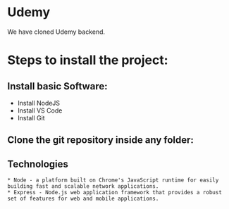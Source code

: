 # Udemy

We have cloned Udemy backend.

# Steps to install the project:

## Install basic Software:
* Install NodeJS
* Install VS Code
* Install Git

## Clone the git repository inside any folder:

## Technologies
    * Node - a platform built on Chrome's JavaScript runtime for easily building fast and scalable network applications.
    * Express - Node.js web application framework that provides a robust set of features for web and mobile applications.